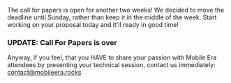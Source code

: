 The call for papers is open for another two weeks! We decided to move the deadline
until Sunday, rather than keep it in the middle of the week. Start working on
your proposal today and it'll ready in good time!

### UPDATE: Call For Papers is over
Anyway, if you feel, that you HAVE to share your passion with Mobile Era attendees by presenting your technical session, contact us immediately: [contact@mobileera.rocks](mailto:contact@mobileera.rocks)

